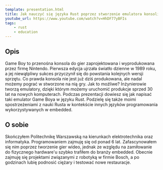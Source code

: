 ```yaml
---
template: presentation.html
title: Jak nauczyć się języka Rust poprzez stworzenie emulatora konsoli Gameboy.
youtube_url: https://www.youtube.com/watch?v=HhDF77yBFIs
tags:
    - rust
    - education
---
```


## Opis
Game Boy to przenośna konsola do gier zaprojektowana i wyprodukowana przez firmę Nintendo. Pierwsza edycja ujrzała światło dzienne w 1989 roku, a jej niewątpliwy sukces przyczynił się do powstania kolejnych wersji sprzętu. Co prawda konsola nie jest już dziś produkowana, ale nadal możemy pograć w stworzone na nią gry. Jak to możliwe? Inżynierowie tworzą emulatory, dzięki którym możemy uruchomić produkcje sprzed 30 lat na nowych komputerach. Podczas prezentacji dowiesz się jak napisać taki emulator Game Boya w języku Rust. Podzielę się także moimi spostrzeżeniami z nauki Rusta w kontekście innych języków programowania wykorzystywanych w embedded.

## O sobie
Skończyłem Politechnikę Warszawską na kierunkach elektrotechnika oraz informatyka. Programowaniem zajmuję się od ponad 6 lat. Zafascynowałem się nim poprzez tworzenie gier wideo, jednak ze względu na zamiłowanie do fizycznego hardware'u szybko trafiłem do branży embedded. Obecnie zajmuję się projektami związanymi z robotyką w firmie Bosch, a po godzinach lubię podnosić ciężary i testować nowe restauracje.
